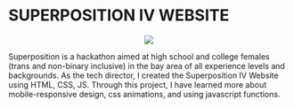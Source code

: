 <h1>
  SUPERPOSITION IV WEBSITE
</h1>

<center><img src = "https://cdn.glitch.com/696a54c7-e493-465b-b503-c49262ef99ac%2Fsp1-.PNG?v=1575246085758"></center>
<p>Superposition is a hackathon aimed at high school and college females (trans and non-binary inclusive) in the bay area of all experience levels and backgrounds. As the tech director, I created the Superposition IV Website using HTML, CSS, JS.  Through this project, I have learned more about mobile-responsive design, css animations, and using javascript functions. </p>
